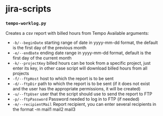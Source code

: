 # jira-scripts
### `tempo-worklog.py`<br>
Creates a csv report with billed hours from Tempo
Available arguments:
- `-b/--beginDate`	starting range of date in yyyy-mm-dd format, the default is the first day of the previous month
- `-e/--endDate`	ending date range in yyyy-mm-dd format, default is the first day of the current month
- `-k/--projectKey`	billed hours can be took from a specific project, just enter its key, in other case script will download billed hours from all projects
- `-f/--ftpHost`	host to which the report is to be sent
- `-d/--ftpDir`	path to which the report is to be sent (if it does not exist and the user has the appropriate permissions, it will be created)
- `-u/--ftpUser`	user that the script should use to send the report to FTP
- `-p/--ftpPassword`	Password needed to log in to FTP (if needed)
- `-m/--recipientMail`	Report recipient, you can enter several recipients in the format -m mail1 mail2 mail3
